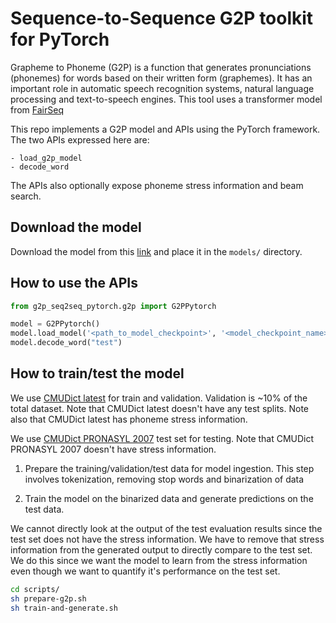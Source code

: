 # Sequence-to-Sequence G2P toolkit for PyTorch

Grapheme to Phoneme (G2P) is a function that generates pronunciations (phonemes) for words based on their written form (graphemes). It has an important role in automatic speech recognition systems, natural language processing and text-to-speech engines. This tool uses a transformer model from [FairSeq]()

This repo implements a G2P model and APIs using the PyTorch framework. The two APIs expressed here are:
```
- load_g2p_model
- decode_word
```

The APIs also optionally expose phoneme stress information and beam search.

## Download the model

Download the model from this [link](https://cisco-my.sharepoint.com/:u:/p/vijayrk/EZWq-McCQdBOmu7GrGojWGwB1jsKfeN9xNICsaJmH4WrGg?e=oXhw22)
and place it in the `models/` directory.

## How to use the APIs

```python
from g2p_seq2seq_pytorch.g2p import G2PPytorch

model = G2PPytorch()
model.load_model('<path_to_model_checkpoint>', '<model_checkpoint_name>')
model.decode_word("test")
```
## How to train/test the model

We use [CMUDict latest](https://github.com/cmusphinx/cmudict) for train and validation. Validation is ~10% of the total dataset. 
Note that CMUDict latest doesn't have any test splits. Note also that CMUDict latest has phoneme stress information.

We use [CMUDict PRONASYL 2007](https://sourceforge.net/projects/cmusphinx/files/G2P%20Models/phonetisaurus-cmudict-split.tar.gz/download)
test set for testing. Note that CMUDict PRONASYL 2007 doesn't have stress information.

1. Prepare the training/validation/test data for model ingestion. This step involves tokenization, 
   removing stop words and binarization of data
   
2. Train the model on the binarized data and generate predictions on the test data.

We cannot directly look at the output of the test evaluation results since the test set does not have the stress information. 
We have to remove that stress information from the generated output to directly compare to the test set. We do this since
we want the model to learn from the stress information even though we want to quantify it's performance on the test set.

```bash
cd scripts/
sh prepare-g2p.sh
sh train-and-generate.sh
```
